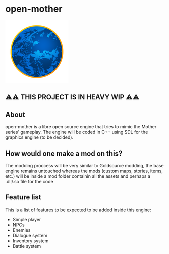 # open-mother

![open-mother logo](https://github.com/rtxdr/open-mother/blob/main/assets/openmother200.png?raw=true)

## ⚠️⚠️ THIS PROJECT IS IN HEAVY WIP ⚠️⚠️
## About
open-mother is a libre open source engine that tries to mimic the Mother series' gameplay.
The engine will be coded in C++ using SDL for the graphics engine (to be decided).

## How would one make a mod on this?
The modding proccess will be very similar to Goldsource modding, the base engine remains untouched whereas the mods (custom maps, stories, items, etc.) will be inside a mod folder containin all the assets and perhaps a .dll/.so file for the code

## Feature list
This is a list of features to be expected to be added inside this engine:
- Simple player
- NPCs
- Enemies
- Dialogue system
- Inventory system
- Battle system
